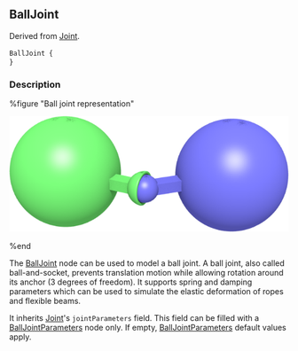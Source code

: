 ## BallJoint

Derived from [Joint](joint.md).

```
BallJoint {
}
```

### Description

%figure "Ball joint representation"

![ballJoint.png](images/ballJoint.png)

%end

The [BallJoint](#balljoint) node can be used to model a ball joint. A ball
joint, also called ball-and-socket, prevents translation motion while allowing
rotation around its anchor (3 degrees of freedom). It supports spring and
damping parameters which can be used to simulate the elastic deformation of
ropes and flexible beams.

It inherits [Joint](joint.md)'s `jointParameters` field. This field can be
filled with a [BallJointParameters](balljointparameters.md) node only. If empty,
[BallJointParameters](balljointparameters.md) default values apply.
